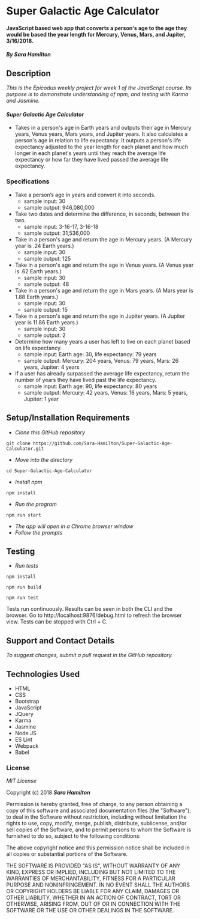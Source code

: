 # Super Galactic Age Calculator

#### JavaScript based web app that converts a person's age to the age they would be based the year length for Mercury, Venus, Mars, and Jupiter, 3/16/2018.

#### _By Sara Hamilton_

## Description
_This is the Epicodus weekly project for week 1 of the JavaScript course. Its purpose is to demonstrate understanding of npm, and testing with Karma and Jasmine._

#### _Super Galactic Age Calculator_
* Takes in a person's age in Earth years and outputs their age in Mercury years, Venus years, Mars years, and Jupiter years.  It also calculates a person's age in relation to life expectancy.  It outputs a person's life expectancy adjusted to the year length for each planet and how much longer in each planet's years until they reach the average life expectancy or how far they have lived passed the average life expectancy.  

### Specifications
* Take a person’s age in years and convert it into seconds.
  * sample input: 30
  * sample output: 946,080,000
* Take two dates and determine the difference, in seconds, between the two.
  * sample input: 3-16-17, 3-16-18
  * sample output: 31,536,000
* Take in a person's age and return the age in Mercury years. (A Mercury year is .24 Earth years.)
  * sample input: 30
  * sample output: 125
* Take in a person's age and return the age in Venus years. (A Venus year is .62 Earth years.)
  * sample input: 30
  * sample output: 48
* Take in a person's age and return the age in Mars years. (A Mars year is 1.88 Earth years.)
  * sample input: 30
  * sample output: 15
* Take in a person's age and return the age in Jupiter years. (A Jupiter year is 11.86 Earth years.)
  * sample input: 30
  * sample output: 2
* Determine how many years a user has left to live on each planet based on life expectancy.
  * sample input: Earth age: 30, life expectancy: 79 years
  * sample output: Mercury: 204 years, Venus: 79 years, Mars: 26 years, Jupiter: 4 years
* If a user has already surpassed the average life expectancy, return the number of years they have lived past the life expectancy.
  * sample input: Earth age: 90, life expectancy: 80 years
  * sample output: Mercury: 42 years, Venus: 16 years, Mars: 5 years, Jupiter: 1 year


## Setup/Installation Requirements

* _Clone this GitHub repository_

```
git clone https://github.com/Sara-Hamilton/Super-Galactic-Age-Calculator.git
```

* _Move into the directory_

```
cd Super-Galactic-Age-Calculator
```

* _Install npm_

```
npm install
```
* _Run the program_

```
npm run start
```
* _The app will open in a Chrome browser window_
* _Follow the prompts_

## Testing

* _Run tests_

```
npm install
```
```
npm run build
```
```
npm run test
```
Tests run continuously. Results can be seen in both the CLI and the browser.  Go to http://localhost:9876/debug.html to refresh the browser view.  Tests can be stopped with Ctrl + C.

## Support and Contact Details

_To suggest changes, submit a pull request in the GitHub repository._

## Technologies Used

* HTML
* CSS
* Bootstrap
* JavaScript
* JQuery
* Karma
* Jasmine
* Node JS
* ES Lint
* Webpack
* Babel

### License

*MIT License*

Copyright (c) 2018 **_Sara Hamilton_**

Permission is hereby granted, free of charge, to any person obtaining a copy
of this software and associated documentation files (the "Software"), to deal
in the Software without restriction, including without limitation the rights
to use, copy, modify, merge, publish, distribute, sublicense, and/or sell
copies of the Software, and to permit persons to whom the Software is
furnished to do so, subject to the following conditions:

The above copyright notice and this permission notice shall be included in all
copies or substantial portions of the Software.

THE SOFTWARE IS PROVIDED "AS IS", WITHOUT WARRANTY OF ANY KIND, EXPRESS OR
IMPLIED, INCLUDING BUT NOT LIMITED TO THE WARRANTIES OF MERCHANTABILITY,
FITNESS FOR A PARTICULAR PURPOSE AND NONINFRINGEMENT. IN NO EVENT SHALL THE
AUTHORS OR COPYRIGHT HOLDERS BE LIABLE FOR ANY CLAIM, DAMAGES OR OTHER
LIABILITY, WHETHER IN AN ACTION OF CONTRACT, TORT OR OTHERWISE, ARISING FROM,
OUT OF OR IN CONNECTION WITH THE SOFTWARE OR THE USE OR OTHER DEALINGS IN THE
SOFTWARE.
